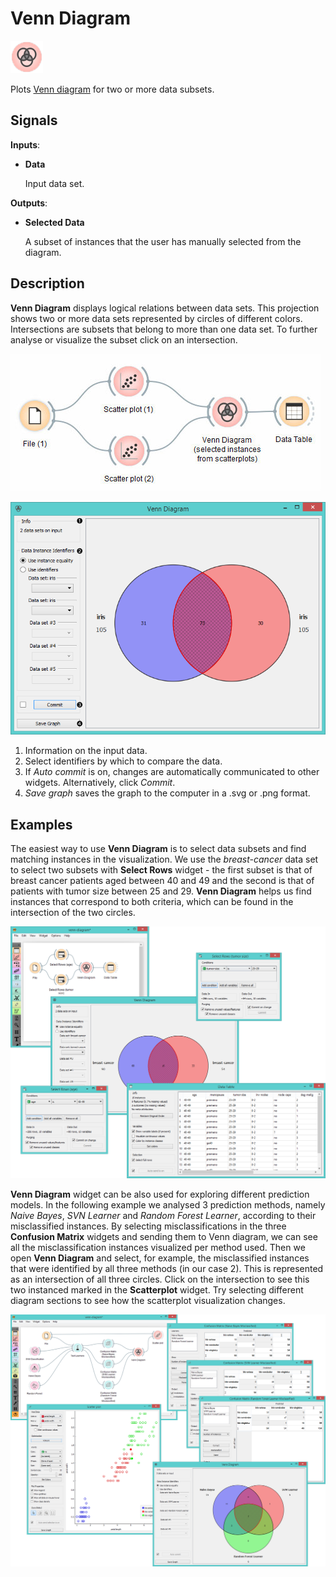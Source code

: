 Venn Diagram
=============

![image](icons/venn-diagram.png)

Plots [Venn diagram](http://en.wikipedia.org/wiki/Venn_diagram) for two or more data subsets.

Signals
-------

**Inputs**:

- **Data**

  Input data set.

**Outputs**:

- **Selected Data**

  A subset of instances that the user has manually selected from the diagram.

Description
-----------

**Venn Diagram** displays logical relations between data sets. This projection shows two or more data sets represented by 
circles of different colors. Intersections are subsets that belong to more than one data set. To further analyse or visualize
the subset click on an intersection.

![image](images/venn-workflow.png)

![image](images/venn-identifiers-stamped.png)

1. Information on the input data.
2. Select identifiers by which to compare the data.
3. If *Auto commit* is on, changes are automatically communicated to other widgets. Alternatively, click *Commit*.
4. *Save graph* saves the graph to the computer in a .svg or .png format.

Examples
--------

The easiest way to use **Venn Diagram** is to select data subsets and find matching instances in the visualization. We use 
the *breast-cancer* data set to select two subsets with **Select Rows** widget - the first subset is that of breast cancer 
patients aged between 40 and 49 and the second is that of patients with tumor size between 25 and 29. **Venn Diagram** helps us 
find instances that correspond to both criteria, which can be found in the intersection of the two circles.

<img src="images/VennDiagram-Example1.png" alt="image" width="600">

**Venn Diagram** widget can be also used for exploring different prediction models. In the following example we analysed 3 
prediction methods, namely *Naive Bayes*, *SVN Learner* and *Random Forest Learner*, according to their misclassified 
instances. By selecting misclassifications in the three **Confusion Matrix** widgets and sending them to Venn diagram, we can
see all the misclassification instances visualized per method used. Then we open **Venn Diagram** and select, for 
example, the misclassified instances that were identified by all three methods (in our case 2). This is represented as an 
intersection of all three circles. Click on the intersection to see this two instanced marked in the **Scatterplot** widget. 
Try selecting different diagram sections to see how the scatterplot visualization changes.

<img src="images/VennDiagram-Example2.png" alt="image" width="600">
